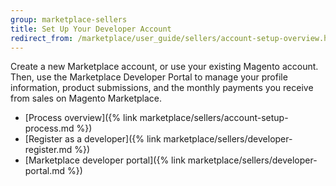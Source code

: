 ```yaml
---
group: marketplace-sellers
title: Set Up Your Developer Account
redirect_from: /marketplace/user_guide/sellers/account-setup-overview.html
---
```


Create a new Marketplace account, or use your existing Magento account. Then, use the Marketplace Developer Portal to manage your profile information, product submissions, and the monthly payments you receive from sales on Magento Marketplace.

-  [Process overview]({% link marketplace/sellers/account-setup-process.md %})
-  [Register as a developer]({% link marketplace/sellers/developer-register.md %})
-  [Marketplace developer portal]({% link marketplace/sellers/developer-portal.md %})
